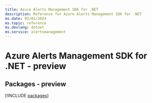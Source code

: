 ```yaml
---
title: Azure Alerts Management SDK for .NET
description: Reference for Azure Alerts Management SDK for .NET
ms.date: 03/01/2024
ms.topic: reference
ms.devlang: dotnet
ms.service: alertsmanagement
---
```

# Azure Alerts Management SDK for .NET - preview
## Packages - preview
[!INCLUDE [packages](alerts-management-index.md)]
